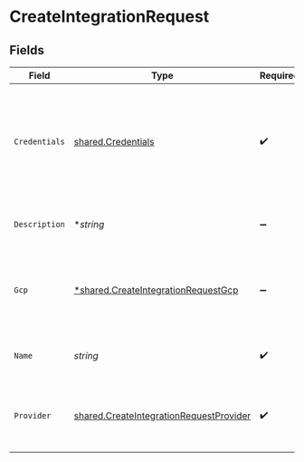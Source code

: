 # CreateIntegrationRequest


## Fields

| Field                                                                                                     | Type                                                                                                      | Required                                                                                                  | Description                                                                                               | Example                                                                                                   |
| --------------------------------------------------------------------------------------------------------- | --------------------------------------------------------------------------------------------------------- | --------------------------------------------------------------------------------------------------------- | --------------------------------------------------------------------------------------------------------- | --------------------------------------------------------------------------------------------------------- |
| `Credentials`                                                                                             | [shared.Credentials](../../../pkg/models/shared/credentials.md)                                           | :heavy_check_mark:                                                                                        | Cloud provider credential input, required fields dependent on which provider is chosen.                   |                                                                                                           |
| `Description`                                                                                             | **string*                                                                                                 | :heavy_minus_sign:                                                                                        | The description of the integration.                                                                       | This is a new cloud provider integration.                                                                 |
| `Gcp`                                                                                                     | [*shared.CreateIntegrationRequestGcp](../../../pkg/models/shared/createintegrationrequestgcp.md)          | :heavy_minus_sign:                                                                                        | GCP specific data. Required when `provider` is `gcp`.                                                     |                                                                                                           |
| `Name`                                                                                                    | *string*                                                                                                  | :heavy_check_mark:                                                                                        | The name of the cloud provider integration.                                                               | New Integration                                                                                           |
| `Provider`                                                                                                | [shared.CreateIntegrationRequestProvider](../../../pkg/models/shared/createintegrationrequestprovider.md) | :heavy_check_mark:                                                                                        | Cloud provider to be used for the selected resource                                                       | gcp                                                                                                       |